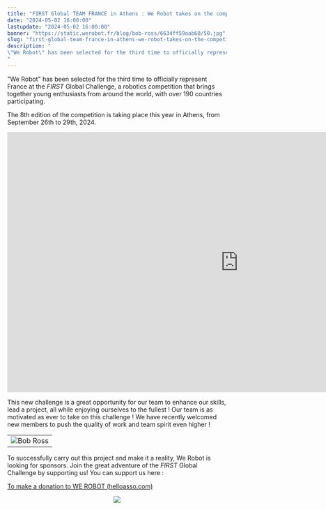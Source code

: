 ```yaml
---
title: "FIRST Global TEAM FRANCE in Athens : We Robot takes on the competition !"
date: "2024-05-02 16:00:00"
lastupdate: "2024-05-02 16:00:00"
banner: "https://static.werobot.fr/blog/bob-ross/6634ff59aab60/50.jpg"
slug: "first-global-team-france-in-athens-we-robot-takes-on-the-competition"
description: " 
\"We Robot\" has been selected for the third time to officially represent France at the FIRST Global Challenge, a robotics competition that brings toget
"
---
```

"We Robot" has been selected for the third time to officially represent France at the <i>FIRST</i> Global Challenge, a robotics competition that brings together young enthusiasts from around the world, with over 190 countries participating.



The 8th edition of the competition is taking place this year in Athens, from September 26th to 29th, 2024.

<iframe class="youtube-player" width="1060" height="597" src="https://www.youtube.com/embed/MAF51J53uoE?
version=3&amp;rel=1&amp;showsearch=0&amp;showinfo=1&amp;iv_load_policy=1&amp;fs=1&amp;hl=fr-FR&amp;autohide=2&amp;wmode=transparent" allowfullscreen="true" style="border:0;" sandbox="allow-scripts allow-same-origin allow-popups allow-presentation allow-popups-to-escape-sandbox"></iframe>

This new challenge is a great opportunity for our team to enhance our skills, lead a project, all while enjoying ourselves to the fullest ! Our team is as motivated as ever to take on this challenge ! We have recently welcomed new members to push the quality of work and team spirit even higher !

<center>
<table>
    <tr>
        <td><img src="https://static.werobot.fr/blog/bob-ross/6642731b3e2eb/50.png" alt="Bob Ross"></td>
    </tr>
</table>
</center>

To successfully carry out this project and make it a reality, We Robot is looking for sponsors. Join the great adventure of the <i>FIRST </i>Global Challenge by supporting us! You can support us here :

<a href="https://www.helloasso.com/associations/we-robot/formulaires/1"
   title="soutenir We Robot">  

To make a donation to WE ROBOT (helloasso.com)
</a>

<center>
<div style="width: 100%">
<img src="https://static.werobot.fr/blog/bob-ross/6509b99fa50d9/50.jpg">
</div>
</center>

    